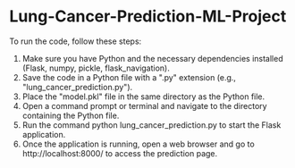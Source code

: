 # Lung-Cancer-Prediction-ML-Project

To run the code, follow these steps:
1.	Make sure you have Python and the necessary dependencies installed (Flask, numpy, pickle, flask_navigation).
2.	Save the code in a Python file with a ".py" extension (e.g., "lung_cancer_prediction.py").
3.	Place the "model.pkl" file in the same directory as the Python file.
4.	Open a command prompt or terminal and navigate to the directory containing the Python file.
5.	Run the command python lung_cancer_prediction.py to start the Flask application.
6.	Once the application is running, open a web browser and go to http://localhost:8000/ to access the prediction page.
